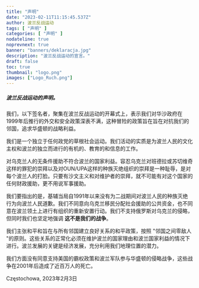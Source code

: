 ```yaml
---
title: "声明"
date: "2023-02-11T11:15:45.537Z"
author: 波兰反战运动
tags: [ "声明" ]
categories: [ "声明" ]
nodateline: true
noprevnext: true
banner: "banners/deklaracja.jpg"
description: "波兰反战运动的宣言。"
draft: false
toc: true
thumbnail: "logo.png"
images: ["Logo_Ruch.png"]
---
```


##### 波兰反战运动的声明。


我们，以下签名者，聚集在波兰反战运动的开幕式上，表示我们对华沙政府在1999年后推行的外交和安全政策深表不满，这种冒险的政策旨在旨在对抗我们的邻国，追求华盛顿的战略利益。


我们是一个独立于任何政党的草根社会运动。我们活动的实质是为波兰人民的文化主权和波兰的独立而进行的有机的、教育的和信息的工作。


对乌克兰人的无条件援助不符合波兰的国家利益。容忍乌克兰对班德拉或苏切维奇这样的罪犯的崇拜以及对OUN/UPA这样的种族灭绝组织的崇拜是一种耻辱，是对每个波兰人的打脸。只要有沙文主义和对维护者的崇拜，就不可能有对这个国家的任何财政援助，更不用说军事援助。


我们要指出的是，基辅当局自1991年以来没有为二战期间对波兰人民的种族灭绝行为向波兰人民道歉。我们不同意向乌克兰移民分配社会援助的公共资金，也不同意在波兰领土上进行有组织的重新安置行动。我们不支持俄罗斯对乌克兰的侵略，但同时我们也坚定地强调 __这不是我们的战争__。


我们主张和平和旨在与所有邻国建立良好关系的和平政策，按照 "邻国之间零敌人 "的原则。这些关系的正常化必须在维护波兰的国家理由和波兰国家利益的情况下进行。波兰发展的关键是经济发展，充分利用我们地理位置的潜力。


我们方面没有同意支持美国的霸权政策和波兰军队参与华盛顿的侵略战争，这些战争在2001年后造成了近百万人的死亡。


Częstochowa, 2023年2月3日